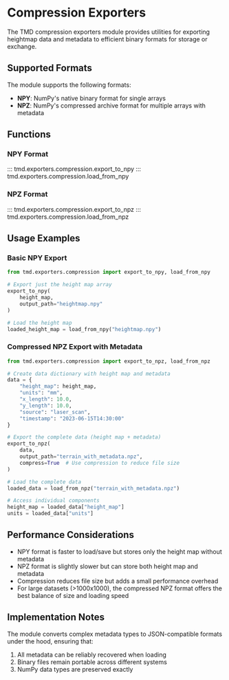 # Compression Exporters

The TMD compression exporters module provides utilities for exporting heightmap data and metadata to efficient binary formats for storage or exchange.

## Supported Formats

The module supports the following formats:

- **NPY**: NumPy's native binary format for single arrays
- **NPZ**: NumPy's compressed archive format for multiple arrays with metadata

## Functions

### NPY Format

::: tmd.exporters.compression.export_to_npy
::: tmd.exporters.compression.load_from_npy

### NPZ Format

::: tmd.exporters.compression.export_to_npz
::: tmd.exporters.compression.load_from_npz

## Usage Examples

### Basic NPY Export

```python
from tmd.exporters.compression import export_to_npy, load_from_npy

# Export just the height map array
export_to_npy(
    height_map,
    output_path="heightmap.npy"
)

# Load the height map
loaded_height_map = load_from_npy("heightmap.npy")
```

### Compressed NPZ Export with Metadata

```python
from tmd.exporters.compression import export_to_npz, load_from_npz

# Create data dictionary with height map and metadata
data = {
    "height_map": height_map,
    "units": "mm",
    "x_length": 10.0,
    "y_length": 10.0,
    "source": "laser_scan",
    "timestamp": "2023-06-15T14:30:00"
}

# Export the complete data (height map + metadata)
export_to_npz(
    data,
    output_path="terrain_with_metadata.npz",
    compress=True  # Use compression to reduce file size
)

# Load the complete data
loaded_data = load_from_npz("terrain_with_metadata.npz")

# Access individual components
height_map = loaded_data["height_map"]
units = loaded_data["units"]
```

## Performance Considerations

- NPY format is faster to load/save but stores only the height map without metadata
- NPZ format is slightly slower but can store both height map and metadata
- Compression reduces file size but adds a small performance overhead
- For large datasets (>1000x1000), the compressed NPZ format offers the best balance of size and loading speed

## Implementation Notes

The module converts complex metadata types to JSON-compatible formats under the hood, ensuring that:

1. All metadata can be reliably recovered when loading
2. Binary files remain portable across different systems
3. NumPy data types are preserved exactly

